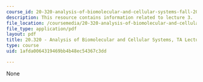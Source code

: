 ```yaml
---
course_id: 20-320-analysis-of-biomolecular-and-cellular-systems-fall-2012
description: This resource contains information related to lecture 3.
file_location: /coursemedia/20-320-analysis-of-biomolecular-and-cellular-systems-fall-2012/1afda0064319469bb4b48ec54367c3dd_MIT20_320F12_Lecture3.pdf
file_type: application/pdf
layout: pdf
title: 20.320 - Analysis of Biomolecular and Cellular Systems, TA Lecture Note 3
type: course
uid: 1afda0064319469bb4b48ec54367c3dd

---
```

None